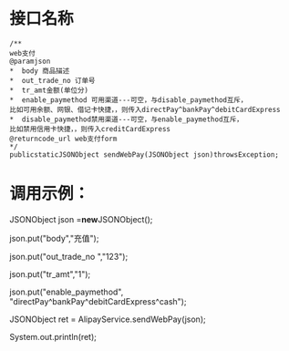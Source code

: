 

# 接口名称

```
/**
web支付
@paramjson
*  body 商品描述
*  out_trade_no 订单号
*  tr_amt金额(单位分)
*  enable_paymethod 可用渠道---可空，与disable_paymethod互斥，
比如可用余额、网银、借记卡快捷，，则传入directPay^bankPay^debitCardExpress
*  disable_paymethod禁用渠道---可空，与enable_paymethod互斥，
比如禁用信用卡快捷，，则传入creditCardExpress
@returncode_url web支付form
*/
publicstaticJSONObject sendWebPay(JSONObject json)throwsException;
```

# **调用示例：**

JSONObject json =**new**JSONObject\(\);

json.put\("body","充值"\);

json.put\("out\_trade\_no ","123"\);

json.put\("tr\_amt","1"\);

json.put\("enable\_paymethod", "directPay^bankPay^debitCardExpress^cash"\);

JSONObject ret = AlipayService.sendWebPay\(json\);

System.out.println\(ret\);

